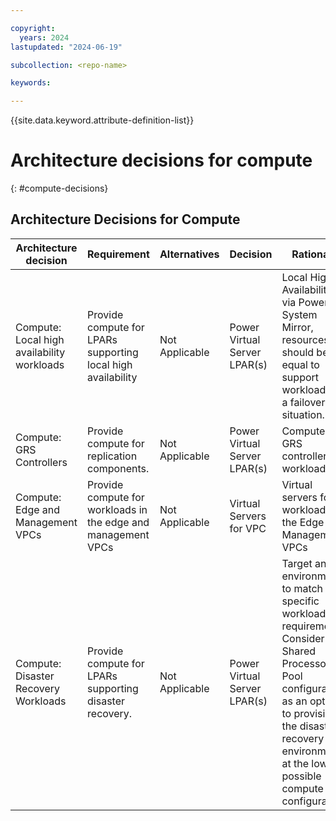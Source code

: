 ```yaml
---

copyright:
  years: 2024
lastupdated: "2024-06-19"

subcollection: <repo-name>

keywords:

---
```


{{site.data.keyword.attribute-definition-list}}

# Architecture decisions for compute
{: #compute-decisions}



## Architecture Decisions for Compute

| **Architecture decision**                   | **Requirement**                                               | **Alternatives**  | **Decision**                 | **Rationale**                                                                                                                                                                                                          |
|---------------------------------------------|---------------------------------------------------------------|-------------------|------------------------------|------------------------------------------------------------------------------------------------------------------------------------------------------------------------------------------------------------------------|
| Compute: Local high availability workloads  | Provide compute for LPARs supporting local high availability  | Not Applicable    | Power Virtual Server LPAR(s) | Local High Availability via PowerHA System Mirror, resources should be equal to support workloads in a failover situation.                                                                                             |
| Compute:  GRS Controllers                   | Provide compute for replication components.                   | Not Applicable    | Power Virtual Server LPAR(s) | Compute for GRS controller workloads                                                                                                                                                                                   |
| Compute: Edge and Management VPCs           | Provide compute for workloads in the edge and management VPCs | Not Applicable    | Virtual Servers for VPC      | Virtual servers for workloads in the Edge and Management VPCs                                                                                                                                                          |
| Compute: Disaster Recovery Workloads        | Provide compute for LPARs supporting disaster recovery.       | Not Applicable    | Power Virtual Server LPAR(s) | Target an environment to match specific workload requirements. Consider Shared Processor Pool configuration as an option to provision the disaster recovery environment at the lowest possible compute configuration.  |




